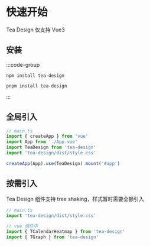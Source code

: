 # 快速开始

Tea Design 仅支持 Vue3

## 安装

:::code-group

```shell [ npm ]
npm install tea-design
```

```shell [ pnpm ]
pnpm install tea-design

```

:::

## 全局引入

```ts
// main.ts
import { createApp } from 'vue'
import App from './App.vue'
import TeaDesign from 'tea-design'
import 'tea-design/dist/style.css'

createApp(App).use(TeaDesign).mount('#app')
```

## 按需引入

Tea Design 组件支持 tree shaking，样式暂时需要全额引入

```ts
// main.ts
import 'tea-design/dist/style.css'

// vue 组件中
import { TCalendarHeatmap } from 'tea-design'
import { TGraph } from 'tea-design'
```